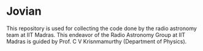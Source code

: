 # Jovian
This repository is used for collecting the code done by the radio astronomy team at IIT Madras. This endeavor of the Radio Astronomy Group at IIT Madras is guided by Prof. C V Krisnmamurthy (Department of Physics).
